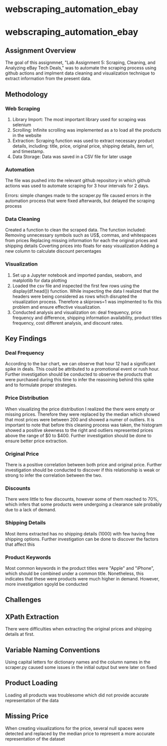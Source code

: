 # webscraping_automation_ebay
# webscraping_automation_ebay
## Assignment Overview
The goal of this assignmnet, "Lab Assignment 5: Scraping, Cleaning, and  Analyzing eBay Tech Deals," was to automate the scraping process using github actions and implment data cleaning and  visualization technique to extract information from the present data.

## Methodology
### Web Scraping
1. Library Import: The most important library used for scraping was selenium
2. Scrolling: Infinite scrolling was implemented as a to load all the products in the website
3. Extraction: Scraping function was used to extract necessary product details, including: title, price, original price, shipping details, item url, and timestamp.
4. Data Storage: Data was saved in a CSV file for later usage

### Automation
The file was pushed into the relevant github repository in which github actions was used to automate scraping for 3 hour intervals for 2 days.

Errors: simple changes made to the scraper.py file caused errors in the automation process that were fixed afterwards, but delayed the scraping process

### Data Cleaning
Created a function to clean the scraped data. The function included:
Removing unnecessary symbols such as US$, commas, and whitespaces from prices
Replacing missing information for each the original prices and shipping details
Coverting prices into floats for easy visualization
Adding a new column to calculate discount percentages

### Visualization
1. Set up a Jupyter notebook and imported pandas, seaborn, and matplotlib for data plotting
2. Loaded the csv file and inspected the first few rows using the display(df.head()) function. While inspecting the data I realized that the headers were being considered as rows which disrupted the visualization process. Therefore a skiprows=1 was implmented to fix this problem and ensure effective visualization.
3. Conducted analysis and visualization on: deal frequency, price frequency and difference, shipping information availability, product titles frequency, cost different analysis, and discount rates.

## Key Findings
### Deal Frequency
According to the bar chart, we can observe that hour 12 had a significant spike in deals. This could be attributed to a promotional event or rush hour. Further investigation should be conducted to observe the products that were purchased during this time to infer the reasoining behind this spike and to formulate proper strategies.

### Price Distribution
When visualizing the price distribution I realized the there were empty or missing prices. Therefore they were replaced by the median which showed that most prices were between 200 and showed a numer of outliers. It is important to note that before this cleaning process was taken, the histogram showed a positive skewness to the right and outliers represented prices above the range of $0 to $400. Further investigation should be done to ensure better price extraction.

### Original Price
There is a positive correlation between both price and original price. Further investigation should be conducted to discover if this relationship is weak or strong to infer the correlation between the two.

### Discounts
There were little to few discounts, however some of them reached to 70%, which infers that some products were undergoing a clearance sale probably due to a lack of demand.

### Shipping Details
Most items extracted has no shipping details (1000) with few having free shipping options. Further investigation can be done to discover the factors that affect this

### Product Keywords
Most common keywords in the product titles were "Apple" and "iPhone", which should be combined under a common title. Nonetheless, this indicates that these were products were much higher in demand. However, more investigation sgoyld be conducted

## Challenges
## XPath Extraction
There were difficulties when extracting the original prices and shipping details at first.
## Variable Naming Conventions
Using capital letters for dictionary names and the column names in the scraper.py caused some issues in the initial output but were later on fixed

## Product Loading
Loading all products was troublesome which did not provide accurate representation of the data

## Missing Price 
When creating visualizations for the price, several null spaces were detected and replaced by the median price to represent a more accurate representation of the dataset


